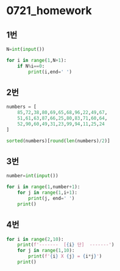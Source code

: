 # 0721_homework

## 1번

```python
N=int(input())

for i in range(1,N+1):
    if N%i==0:
        print(i,end=' ')
```



## 2번

```python
numbers = [
    85,72,38,80,69,65,68,96,22,49,67,
    51,61,63,87,66,25,80,83,71,60,64,
    52,90,60,49,31,23,99,94,11,25,24
]

sorted(numbers)[round(len(numbers)/2)]
```



## 3번

```python
number=int(input())

for i in range(1,number+1):
    for j in range(1,i+1):
        print(j, end=' ')
    print()
```



## 4번

```python
for i in range(2,10):
    print(f'-------  [{i} 단]  -------')
    for j in range(1,10):
        print(f'{i} X {j} = {i*j}')
    print()
```

